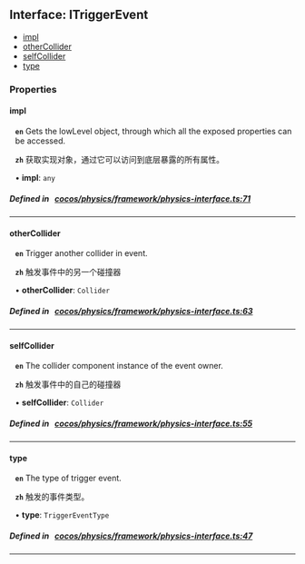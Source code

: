 ## Interface: ITriggerEvent

- [impl](#impl)
- [otherCollider](#otherCollider)
- [selfCollider](#selfCollider)
- [type](#type)

### Properties

#### impl

<div style="margin-left: 10px;">



**`en`** 
Gets the lowLevel object, through which all the exposed properties can be accessed.



**`zh`** 
获取实现对象，通过它可以访问到底层暴露的所有属性。



• **impl**: ``any``

</div>

##### Defined in &nbsp;   [cocos/physics/framework/physics-interface.ts:71](https://github.com/cocos-creator/engine/blob/c7bf6b8a9/cocos/physics/framework/physics-interface.ts#L71)&nbsp;
___
#### otherCollider

<div style="margin-left: 10px;">



**`en`** 
Trigger another collider in event.



**`zh`** 
触发事件中的另一个碰撞器



• **otherCollider**: ``Collider``

</div>

##### Defined in &nbsp;   [cocos/physics/framework/physics-interface.ts:63](https://github.com/cocos-creator/engine/blob/c7bf6b8a9/cocos/physics/framework/physics-interface.ts#L63)&nbsp;
___
#### selfCollider

<div style="margin-left: 10px;">



**`en`** 
The collider component instance of the event owner.



**`zh`** 
触发事件中的自己的碰撞器



• **selfCollider**: ``Collider``

</div>

##### Defined in &nbsp;   [cocos/physics/framework/physics-interface.ts:55](https://github.com/cocos-creator/engine/blob/c7bf6b8a9/cocos/physics/framework/physics-interface.ts#L55)&nbsp;
___
#### type

<div style="margin-left: 10px;">



**`en`** 
The type of trigger event.



**`zh`** 
触发的事件类型。



• **type**: ``TriggerEventType``

</div>

##### Defined in &nbsp;   [cocos/physics/framework/physics-interface.ts:47](https://github.com/cocos-creator/engine/blob/c7bf6b8a9/cocos/physics/framework/physics-interface.ts#L47)&nbsp;
___
